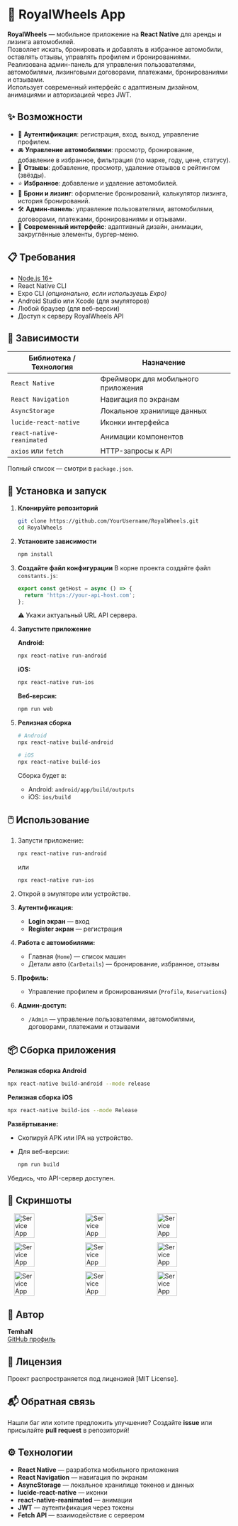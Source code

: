 # 🚗 RoyalWheels App

**RoyalWheels** — мобильное приложение на **React Native** для аренды и лизинга автомобилей.  
Позволяет искать, бронировать и добавлять в избранное автомобили, оставлять отзывы, управлять профилем и бронированиями.  
Реализована админ-панель для управления пользователями, автомобилями, лизинговыми договорами, платежами, бронированиями и отзывами.  
Использует современный интерфейс с адаптивным дизайном, анимациями и авторизацией через JWT.

## ✨ Возможности

- 🔐 **Аутентификация**: регистрация, вход, выход, управление профилем.
- 🚘 **Управление автомобилями**: просмотр, бронирование, добавление в избранное, фильтрация (по марке, году, цене, статусу).
- 📝 **Отзывы**: добавление, просмотр, удаление отзывов с рейтингом (звёзды).
- ⭐ **Избранное**: добавление и удаление автомобилей.
- 📅 **Брони и лизинг**: оформление бронирований, калькулятор лизинга, история бронирований.
- 🛠️ **Админ-панель**: управление пользователями, автомобилями, договорами, платежами, бронированиями и отзывами.
- 🎨 **Современный интерфейс**: адаптивный дизайн, анимации, закруглённые элементы, бургер-меню.

## 📋 Требования

- [Node.js 16+](https://nodejs.org/)
- React Native CLI
- Expo CLI *(опционально, если используешь Expo)*
- Android Studio или Xcode (для эмуляторов)
- Любой браузер (для веб-версии)
- Доступ к серверу RoyalWheels API


## 🧩 Зависимости

| Библиотека / Технология             | Назначение                                |
|-------------------------------------|-------------------------------------------|
| `React Native`                      | Фреймворк для мобильного приложения       |
| `React Navigation`                  | Навигация по экранам                      |
| `AsyncStorage`                      | Локальное хранилище данных                |
| `lucide-react-native`               | Иконки интерфейса                         |
| `react-native-reanimated`           | Анимации компонентов                      |
| `axios` или `fetch`                 | HTTP-запросы к API                        |

Полный список — смотри в `package.json`.

## 🚀 Установка и запуск

1. **Клонируйте репозиторий**
   ```bash
   git clone https://github.com/YourUsername/RoyalWheels.git
   cd RoyalWheels

2. **Установите зависимости**

   ```bash
   npm install
   ```

3. **Создайте файл конфигурации**
   В корне проекта создайте файл `constants.js`:

   ```javascript
   export const getHost = async () => {
     return 'https://your-api-host.com';
   };
   ```

   ⚠️ Укажи актуальный URL API сервера.

4. **Запустите приложение**

   **Android:**

   ```bash
   npx react-native run-android
   ```

   **iOS:**

   ```bash
   npx react-native run-ios
   ```

   **Веб-версия:**

   ```bash
   npm run web
   ```

5. **Релизная сборка**

   ```bash
   # Android
   npx react-native build-android

   # iOS
   npx react-native build-ios
   ```

   Сборка будет в:

   * Android: `android/app/build/outputs`
   * iOS: `ios/build`

## 🖱️ Использование

1. Запусти приложение:

   ```bash
   npx react-native run-android
   ```

   или

   ```bash
   npx react-native run-ios
   ```

2. Открой в эмуляторе или устройстве.

3. **Аутентификация:**

   * **Login экран** — вход
   * **Register экран** — регистрация

4. **Работа с автомобилями:**

   * Главная (`Home`) — список машин
   * Детали авто (`CarDetails`) — бронирование, избранное, отзывы

5. **Профиль:**

   * Управление профилем и бронированиями (`Profile`, `Reservations`)

6. **Админ-доступ:**

   * `/Admin` — управление пользователями, автомобилями, договорами, платежами и отзывами

## 📦 Сборка приложения

**Релизная сборка Android**

```bash
npx react-native build-android --mode release
```

**Релизная сборка iOS**

```bash
npx react-native build-ios --mode Release
```

**Развёртывание:**

* Скопируй APK или IPA на устройство.
* Для веб-версии:

  ```bash
  npm run build
  ```

Убедись, что API-сервер доступен.

## 📸 Скриншоты

<div style="display: flex; flex-wrap: wrap; gap: 10px; justify-content: center;">
  <img src="https://github.com/TemhaN/RoyalWheelsApp/blob/main/Screenshots/1.png?raw=true" alt="Service App" width="30%">
  <img src="https://github.com/TemhaN/RoyalWheelsApp/blob/main/Screenshots/2.png?raw=true" alt="Service App" width="30%">
  <img src="https://github.com/TemhaN/RoyalWheelsApp/blob/main/Screenshots/3.png?raw=true" alt="Service App" width="30%">
  <img src="https://github.com/TemhaN/RoyalWheelsApp/blob/main/Screenshots/4.png?raw=true" alt="Service App" width="30%">
  <img src="https://github.com/TemhaN/RoyalWheelsApp/blob/main/Screenshots/5.png?raw=true" alt="Service App" width="30%">
  <img src="https://github.com/TemhaN/RoyalWheelsApp/blob/main/Screenshots/6.png?raw=true" alt="Service App" width="30%">
  <img src="https://github.com/TemhaN/RoyalWheelsApp/blob/main/Screenshots/7.png?raw=true" alt="Service App" width="30%">
  <img src="https://github.com/TemhaN/RoyalWheelsApp/blob/main/Screenshots/8.png?raw=true" alt="Service App" width="30%">
  <img src="https://github.com/TemhaN/RoyalWheelsApp/blob/main/Screenshots/9.png?raw=true" alt="Service App" width="30%">
</div>    

## 🧠 Автор

**TemhaN**  
[GitHub профиль](https://github.com/TemhaN)

## 🧾 Лицензия

Проект распространяется под лицензией [MIT License].

## 📬 Обратная связь

Нашли баг или хотите предложить улучшение?
Создайте **issue** или присылайте **pull request** в репозиторий!

## ⚙️ Технологии

* **React Native** — разработка мобильного приложения
* **React Navigation** — навигация по экранам
* **AsyncStorage** — локальное хранилище токенов и данных
* **lucide-react-native** — иконки
* **react-native-reanimated** — анимации
* **JWT** — аутентификация через токены
* **Fetch API** — взаимодействие с сервером
